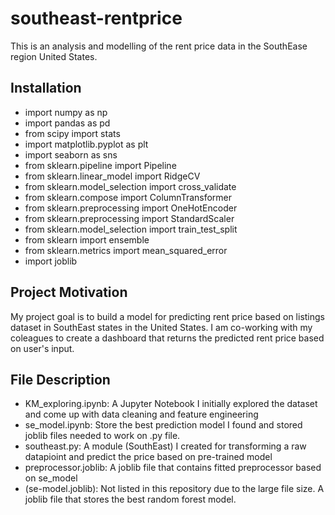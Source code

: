 # southeast-rentprice
This is an analysis and modelling of the rent price data in the SouthEase region United States.

## Installation
 - import numpy as np
 - import pandas as pd
 - from scipy import stats
 - import matplotlib.pyplot as plt
 - import seaborn as sns
 - from sklearn.pipeline import Pipeline
 - from sklearn.linear_model import RidgeCV
 - from sklearn.model_selection import cross_validate
 - from sklearn.compose import ColumnTransformer
 - from sklearn.preprocessing import OneHotEncoder
 - from sklearn.preprocessing import StandardScaler
 - from sklearn.model_selection import train_test_split
 - from sklearn import ensemble
 - from sklearn.metrics import mean_squared_error
 - import joblib

## Project Motivation
My project goal is to build a model for predicting rent price based on listings dataset in SouthEast states in the United States.
I am co-working with my coleagues to create a dashboard that returns the predicted rent price based on user's input. 

## File Description
 - KM_exploring.ipynb: A Jupyter Notebook I initially explored the dataset and come up with data cleaning and feature engineering
 - se_model.ipynb: Store the best prediction model I found and stored joblib files needed to work on .py file.
 - southeast.py: A module (SouthEast) I created for transforming a raw datapioint and predict the price based on pre-trained model
 - preprocessor.joblib: A joblib file that contains fitted preprocessor based on se_model
 - (se-model.joblib): Not listed in this repository due to the large file size. A joblib file that stores the best random forest model.
